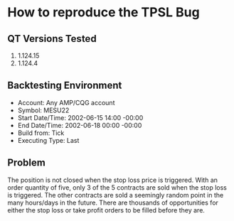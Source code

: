 # How to reproduce the TPSL Bug
## QT Versions Tested
 1. 1.124.15
 2. 1.124.4

## Backtesting Environment
 - Account: Any AMP/CQG account
 - Symbol: MESU22
 - Start Date/Time: 2002-06-15 14:00 -00:00
 - End Date/Time: 2002-06-18 00:00 -00:00
 - Build from: Tick
 - Executing Type: Last

## Problem
The position is not closed when the stop loss price is triggered.  With an order quantity of five, only 3 of the 5 contracts are sold when the stop loss is triggered.  The other contracts are sold a seemingly random point in the many hours/days in the future.  There are thousands of opportunities for either the stop loss or take profit orders to be filled before they are.